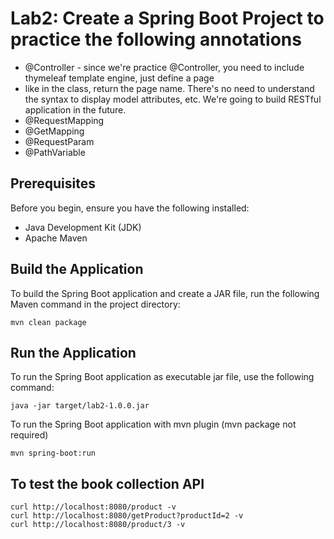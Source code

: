 # Lab2: Create a Spring Boot Project to practice the following annotations

- @Controller - since we're practice @Controller, you need to include thymeleaf template engine, just define a page 
- like in the class, return the page name. There's no need to understand the syntax to display model attributes, etc. We're going to build RESTful application in the future.
- @RequestMapping
- @GetMapping
- @RequestParam
- @PathVariable

## Prerequisites

Before you begin, ensure you have the following installed:

- Java Development Kit (JDK)
- Apache Maven


## Build the Application

To build the Spring Boot application and create a JAR file, run the following Maven command in the project directory:
```
mvn clean package
```

## Run the Application

To run the Spring Boot application as executable jar file, use the following command:

```
java -jar target/lab2-1.0.0.jar
```

To run the Spring Boot application with mvn plugin (mvn package not required)
```
mvn spring-boot:run
```



## To test the book collection API
```
curl http://localhost:8080/product -v
curl http://localhost:8080/getProduct?productId=2 -v
curl http://localhost:8080/product/3 -v
```